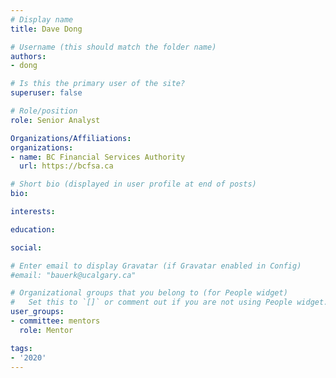 ```yaml
---
# Display name
title: Dave Dong

# Username (this should match the folder name)
authors:
- dong

# Is this the primary user of the site?
superuser: false

# Role/position
role: Senior Analyst

Organizations/Affiliations:
organizations:
- name: BC Financial Services Authority
  url: https://bcfsa.ca 

# Short bio (displayed in user profile at end of posts)
bio:

interests:

education:

social:

# Enter email to display Gravatar (if Gravatar enabled in Config)
#email: "bauerk@ucalgary.ca"

# Organizational groups that you belong to (for People widget)
#   Set this to `[]` or comment out if you are not using People widget.
user_groups:
- committee: mentors
  role: Mentor

tags:
- '2020'
---
```


